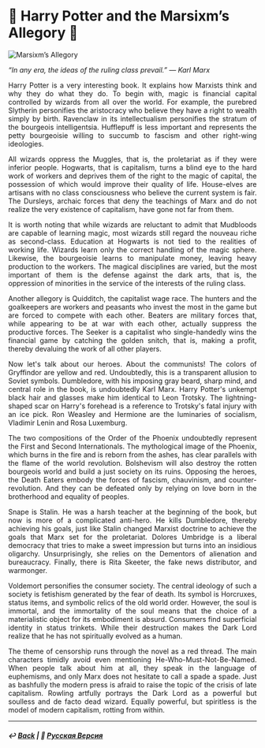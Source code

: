 #  🧙 Harry Potter and the Marsixm’s Allegory 🧙

![Marsixm’s Allegory](https://raw.githubusercontent.com/Rozephyros/rozephyros.github.io/master/%F0%9F%A7%99%20Marsixm%E2%80%99s%20Allegory%20%F0%9F%A7%99.png)

<p align="justify"><i>“In any era, the ideas of the ruling class prevail.” — Karl Marx</i></p>


<p align="justify">Harry Potter is a very interesting book. It explains how Marxists think and why they do what they do. To begin with, magic is financial capital controlled by wizards from all over the world. For example, the purebred Slytherin personifies the aristocracy who believe they have a right to wealth simply by birth. Ravenclaw in its intellectualism personifies the stratum of the bourgeois intelligentsia. Hufflepuff is less important and represents the petty bourgeoisie willing to succumb to fascism and other right-wing ideologies.</p>

<p align="justify">All wizards oppress the Muggles, that is, the proletariat as if they were inferior people. Hogwarts, that is capitalism, turns a blind eye to the hard work of workers and deprives them of the right to the magic of capital, the possession of which would improve their quality of life. House-elves are artisans with no class consciousness who believe the current system is fair. The Dursleys, archaic forces that deny the teachings of Marx and do not realize the very existence of capitalism, have gone not far from them.</p>

<p align="justify">It is worth noting that while wizards are reluctant to admit that Mudbloods are capable of learning magic, most wizards still regard the nouveau riche as second-class. Education at Hogwarts is not tied to the realities of working life. Wizards learn only the correct handling of the magic sphere. Likewise, the bourgeoisie learns to manipulate money, leaving heavy production to the workers. The magical disciplines are varied, but the most important of them is the defense against the dark arts, that is, the oppression of minorities in the service of the interests of the ruling class.</p>

<p align="justify">Another allegory is Quidditch, the capitalist wage race. The hunters and the goalkeepers are workers and peasants who invest the most in the game but are forced to compete with each other. Beaters are military forces that, while appearing to be at war with each other, actually suppress the productive forces. The Seeker is a capitalist who single-handedly wins the financial game by catching the golden snitch, that is, making a profit, thereby devaluing the work of all other players.</p>

<p align="justify">Now let's talk about our heroes. About the communists! The colors of Gryffindor are yellow and red. Undoubtedly, this is a transparent allusion to Soviet symbols. Dumbledore, with his imposing gray beard, sharp mind, and central role in the book, is undoubtedly Karl Marx. Harry Potter's unkempt black hair and glasses make him identical to Leon Trotsky. The lightning-shaped scar on Harry's forehead is a reference to Trotsky's fatal injury with an ice pick. Ron Weasley and Hermione are the luminaries of socialism, Vladimir Lenin and Rosa Luxemburg.</p>

<p align="justify">The two compositions of the Order of the Phoenix undoubtedly represent the First and Second Internationals. The mythological image of the Phoenix, which burns in the fire and is reborn from the ashes, has clear parallels with the flame of the world revolution. Bolshevism will also destroy the rotten bourgeois world and build a just society on its ruins. Opposing the heroes, the Death Eaters embody the forces of fascism, chauvinism, and counter-revolution. And they can be defeated only by relying on love born in the brotherhood and equality of peoples.</p>

<p align="justify">Snape is Stalin. He was a harsh teacher at the beginning of the book, but now is more of a complicated anti-hero. He kills Dumbledore, thereby achieving his goals, just like Stalin changed Marxist doctrine to achieve the goals that Marx set for the proletariat. Dolores Umbridge is a liberal democracy that tries to make a sweet impression but turns into an insidious oligarchy. Unsurprisingly, she relies on the Dementors of alienation and bureaucracy. Finally, there is Rita Skeeter, the fake news distributor, and warmonger.</p>

<p align="justify">Voldemort personifies the consumer society. The central ideology of such a society is fetishism generated by the fear of death. Its symbol is Horcruxes, status items, and symbolic relics of the old world order. However, the soul is immortal, and the immortality of the soul means that the choice of a materialistic object for its embodiment is absurd. Consumers find superficial identity in status trinkets. While their destruction makes the Dark Lord realize that he has not spiritually evolved as a human.</p>

<p align="justify">The theme of censorship runs through the novel as a red thread. The main characters timidly avoid even mentioning He-Who-Must-Not-Be-Named. When people talk about him at all, they speak in the language of euphemisms, and only Marx does not hesitate to call a spade a spade. Just as bashfully the modern press is afraid to raise the topic of the crisis of late capitalism. Rowling artfully portrays the Dark Lord as a powerful but soulless and de facto dead wizard. Equally powerful, but spiritless is the model of modern capitalism, rotting from within.</p>

***

##### ↩️ [Back](index.md) | 🌻 [Русская Версия](harry_potter-2.md) 
